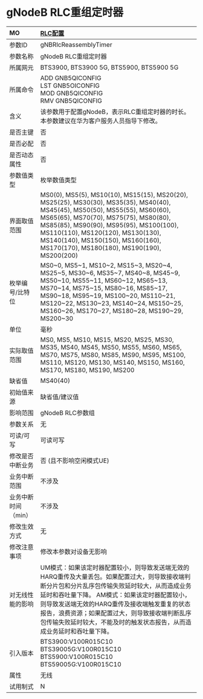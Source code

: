 # gNodeB RLC重组定时器<table><thread><tr><th align = "left">MO</th><th align = "left"><a href = "index.html#gNodeB RLC重组定时器-11">RLC配置</a></td></tr></thread><tbody><tr><td>参数ID</td><td>gNBRlcReassemblyTimer</td></tr><tr><td>参数名称</td><td>gNodeB RLC重组定时器</td></tr><tr><td>所属网元</td><td>BTS3900, BTS3900 5G, BTS5900, BTS5900 5G</td></tr><tr><td>所属命令</td><td>ADD GNB5QICONFIG<br>LST GNB5OICONFIG<br>MOD GNB5QICONFIG<br>RMV GNB5QICONFIG</td></tr><tr><td>含义</td><td>该参数用于配置gNodeB，表示RLC重组定时器的时长。本参数建议在华为客户服务人员指导下修改。</td></tr><tr><td>是否主键</td><td>否</td></tr><tr><td>是否必配</td><td>否</td></tr><tr><td>是否动态属性</td><td>否</td></tr><tr><td>参数值类型</td><td>枚举数值类型</td></tr><tr><td>界面取值范围</td><td>MS0(0), MS5(5), MS10(10), MS15(15), MS20(20), MS25(25), MS30(30), MS35(35), MS40(40), MS45(45), MS50(50), MS55(55), MS60(60), MS65(65), MS70(70), MS75(75), MS80(80), MS85(85), MS90(90), MS95(95), MS100(100), MS110(110), MS120(120), MS130(130), MS140(140), MS150(150), MS160(160), MS170(170), MS180(180), MS190(190), MS200(200)</td></tr><tr><td>枚举编号/比特位</td><td>MS0~0, MS5~1, MS10~2, MS15~3, MS20~4, MS25~5, MS30~6, MS35~7, MS40~8, MS45~9, MS50~10, MS55~11, MS60~12, MS65~13, MS70~14, MS75~15, MS80~16, MS85~17, MS90~18, MS95~19, MS100~20, MS110~21, MS120~22, MS130~23, MS140~24, MS150~25, MS160~26, MS170~27, MS180~28, MS190~29, MS200~30</td></tr><tr><td>单位</td><td>毫秒</td></tr><tr><td>实际取值范围</td><td>MS0, MS5, MS10, MS15, MS20, MS25, MS30, MS35, MS40, MS45, MS50, MS55, MS60, MS65, MS70, MS75, MS80, MS85, MS90, MS95, MS100, MS110, MS120, MS130, MS140, MS150, MS160, MS170, MS180, MS190, MS200</td></tr><tr><td>缺省值</td><td>MS40(40)</td></tr><tr><td>初始值来源</td><td>缺省值/建议值</td></tr><tr><td>影响范围</td><td>gNodeB RLC参数组</td></tr><tr><td>参数关系</td><td>无</td></tr><tr><td>可读/可写</td><td>可读可写</td></tr><tr><td>修改是否中断业务</td><td>否 (且不影响空闲模式UE)</td></tr><tr><td>业务中断范围</td><td>不涉及</td></tr><tr><td>业务中断时间（min）</td><td>不涉及</td></tr><tr><td>修改生效方式</td><td>无</td></tr><tr><td>修改注意事项</td><td>修改本参数对设备无影响</td></tr><tr><td>对无线性能的影响</td><td>UM模式：如果该定时器配置较小，则导致发送端无效的HARQ重传及大量丢包。如果配置过大，则导致接收端判断分片包和分片乱序包传输失败延时较大，从而造成业务延时和吞吐量下降。
AM模式：如果该定时器配置较小，则导致发送端无效的HARQ重传及接收端触发重复的状态报告，浪费资源；如果配置过大，则导致接收端判断乱序包传输失败延时较大，不能及时的触发状态报告，从而造成业务延时和吞吐量下降。</td></tr><tr><td>引入版本</td><td>BTS3900:V100R015C10<br>BTS39005G:V100R015C10<br>BTS5900:V100R015C10<br>BTS59005G:V100R015C10</td></tr><tr><td>属性</td><td>无线</td></tr><tr><td>试用制式</td><td>N</td></tr></tbody></table>